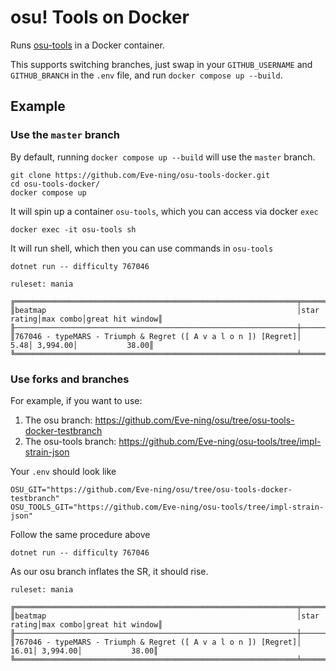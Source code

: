 # osu! Tools on Docker

Runs [osu-tools](https://github.com/ppy/osu-tools) in a Docker container.

This supports switching branches, just swap in your `GITHUB_USERNAME` and `GITHUB_BRANCH` in the `.env` file, and run
`docker compose up --build`.

## Example

### Use the `master` branch

By default, running `docker compose up --build` will use the `master` branch.

```shell
git clone https://github.com/Eve-ning/osu-tools-docker.git
cd osu-tools-docker/
docker compose up
```

It will spin up a container `osu-tools`, which you can access via docker `exec`

```shell
docker exec -it osu-tools sh
```

It will run shell, which then you can use commands in `osu-tools`

```shell
dotnet run -- difficulty 767046
```
```
ruleset: mania

╔═══════════════════════════════════════════════════════════════╤═══════════╤═════════╤════════════════╗
║beatmap                                                        │star rating│max combo│great hit window║
╟───────────────────────────────────────────────────────────────┼───────────┼─────────┼────────────────╢
║767046 - typeMARS - Triumph & Regret ([ A v a l o n ]) [Regret]│       5.48│ 3,994.00│           38.00║
╚═══════════════════════════════════════════════════════════════╧═══════════╧═════════╧════════════════╝
```

### Use forks and branches

For example, if you want to use:
1) The osu branch: https://github.com/Eve-ning/osu/tree/osu-tools-docker-testbranch
2) The osu-tools branch: https://github.com/Eve-ning/osu-tools/tree/impl-strain-json

Your `.env` should look like

```dotenv
OSU_GIT="https://github.com/Eve-ning/osu/tree/osu-tools-docker-testbranch"
OSU_TOOLS_GIT="https://github.com/Eve-ning/osu-tools/tree/impl-strain-json"
```

Follow the same procedure above

```shell
dotnet run -- difficulty 767046
```

As our osu branch inflates the SR, it should rise.

```
ruleset: mania

╔═══════════════════════════════════════════════════════════════╤═══════════╤═════════╤════════════════╗
║beatmap                                                        │star rating│max combo│great hit window║
╟───────────────────────────────────────────────────────────────┼───────────┼─────────┼────────────────╢
║767046 - typeMARS - Triumph & Regret ([ A v a l o n ]) [Regret]│      16.01│ 3,994.00│           38.00║
╚═══════════════════════════════════════════════════════════════╧═══════════╧═════════╧════════════════╝
```